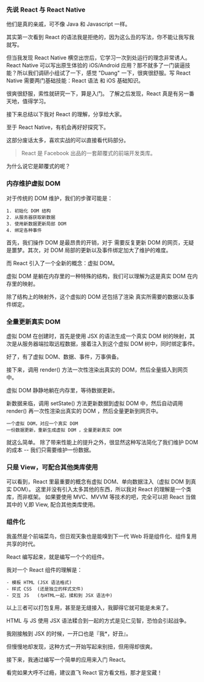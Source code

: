 ### 先说 React 与 React Native

他们是真的亲戚，可不像 Java 和 Javascript 一样。

其实第一次看到 React 的语法我是拒绝的，因为这么丑的写法，你不能让我写我就写。

但当我发现 React Native 横空出世后，它学习一次到处运行的理念非常诱人。React Native 可以写出原生体验的 iOS/Android 应用？那不就多了一门装逼技能？所以我们调研小组试了一下，感觉 "Duang" 一下，很爽很舒服。写 React Native 需要两门基础技能：React 语法 和 iOS 基础知识。
    
很爽很舒服，索性就研究一下，算是入门。
了解之后发现，React 真是有另一番天地，值得学习。

接下来总结以下我对 React 的理解，分享给大家。

至于 React Native，有机会再好好探究下。

这部分废话太多，喜欢实战的可以直接看代码部分。

> React 是 Facebook 出品的一套颠覆式的前端开发类库。

为什么说它是颠覆式的呢？

### 内存维护虚拟 DOM 
    
对于传统的 DOM 维护，我们的步骤可能是：
        
    1. 初始化 DOM 结构
    2. 从服务器获取新数据
    3. 使用新数据更新局部 DOM
    4. 绑定各种事件
    
首先，我们操作 DOM 是最昂贵的开销，对于 需要反复更新 DOM 的网页，无疑是噩梦。其次，对 DOM 局部的更新以及事件绑定加大了维护的难度。

而 React 引入了一个全新的概念：虚拟 DOM。
    
虚拟 DOM 是躺在内存里的一种特殊的结构，我们可以理解为这是真实 DOM 在内存里的映射。

除了结构上的映射外，这个虚拟的 DOM 还包括了渲染
真实所需要的数据以及事件绑定。

### 全量更新真实 DOM 
    
虚拟 DOM 在创建时，首先是使用 JSX 的语法生成一个真实 DOM 树的映射，其次是从服务器端拉取远程数据，接着注入到这个虚拟 DOM 树中，同时绑定事件。
    
好了，有了虚拟 DOM、数据、事件，万事俱备。

接下来，调用 render() 方法一次性渲染出真实的 DOM，然后全量插入到网页中。
    
虚拟 DOM 静静地躺在内存里，等待数据更新。

新数据来临，调用 setState() 方法更新数据到虚拟 DOM 中，然后自动调用 render() 再一次性渲染出真实的 DOM ，然后全量更新到网页中。

    一个虚拟 DOM，对应一个真实 DOM
    一份数据更新，重新生成虚拟 DOM ，全量更新真实 DOM
    
就这么简单。
除了带来性能上的提升之外，很显然这种写法简化了我们维护 DOM 的成本 -- 我们只需要维护一份数据。
    
### 只是 View，可配合其他类库使用
    
可以看到，React 里最重要的概念有虚拟 DOM、单向数据注入（虚拟 DOM 到真实 DOM）。
这里并没有引入太多其他的东西，所以我对 React 的理解是一个类库，而非框架。
如果要使用 MVC、MVVM 等技术的吧，完全可以把 React 当做其中的 V,即 View, 配合其他类库使用。

### 组件化
    
我虽然是个前端菜鸟，但日观天象也是能嗅到下一代 Web 将是组件化、组件复用共享的时代。  

React 编写起来，就是编写一个个的组件。

我对一个 React 组件的理解是：
    
    - 模板 HTML (JSX 语法格式)
    - 样式 CSS  (还是独立的样式文件)
    - 交互 JS   (与HTML一起，揉和到 JSX 语法中)
    
以上三者可以打包复用，甚至是无缝接入，我脚得它就可能是未来了。
    
HTML 与 JS 使用 JSX 语法糅合到一起的方式是见仁见智，恐怕会引起战争。

我刚接触到 JSX 的时候，一开口也是『我*，好丑』。

但慢慢地却发现，这种方式一开始写起来别扭，但用得却很爽。


接下来，我通过编写一个简单的应用来入门 React。

看完如果大呼不过瘾，建议直飞 React 官方看文档，那才是宝藏！

    
    
    
    
   

